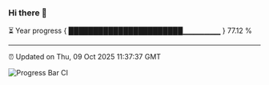 ### Hi there 👋

⏳ Year progress { ███████████████████████▁▁▁▁▁▁▁ } 77.12 %

---

⏰ Updated on Thu, 09 Oct 2025 11:37:37 GMT

![Progress Bar CI](https://github.com/IshwaranRudhara/GIT-ACTION/workflows/Progress%20Bar%20CI/badge.svg)
